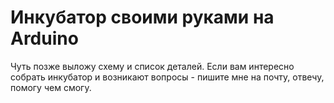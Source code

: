 # Инкубатор своими руками на Arduino

Чуть позже выложу схему и список деталей.
Если вам интересно собрать инкубатор и возникают вопросы - пишите мне на почту, отвечу, помогу чем смогу.
